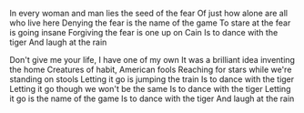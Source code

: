 In every woman and man lies the seed of the fear
Of just how alone are all who live here
Denying the fear is the name of the game
To stare at the fear is going insane
Forgiving the fear is one up on Cain
Is to dance with the tiger
And laugh at the rain

Don't give me your life, I have one of my own
It was a brilliant idea inventing the home
Creatures of habit, American fools
Reaching for stars while we're standing on stools
Letting it go is jumping the train
Is to dance with the tiger
Letting it go though we won't be the same
Is to dance with the tiger
Letting it go is the name of the game
Is to dance with the tiger
And laugh at the rain

